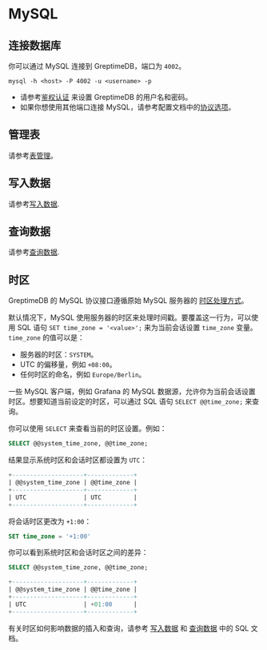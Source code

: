 # MySQL

## 连接数据库

你可以通过 MySQL 连接到 GreptimeDB，端口为 `4002`。

```shell
mysql -h <host> -P 4002 -u <username> -p
```

- 请参考[鉴权认证](/user-guide/deployments/authentication.md) 来设置 GreptimeDB 的用户名和密码。
- 如果你想使用其他端口连接 MySQL，请参考配置文档中的[协议选项](/user-guide/deployments/configuration.md#协议选项)。


## 管理表

请参考[表管理](/user-guide/administration/manage-data/basic-table-operations.md)。

## 写入数据

请参考[写入数据](/user-guide/ingest-data/for-iot/sql.md).

## 查询数据

请参考[查询数据](/user-guide/query-data/sql.md).

## 时区

GreptimeDB 的 MySQL 协议接口遵循原始 MySQL 服务器的 [时区处理方式](https://dev.mysql.com/doc/refman/8.0/en/time-zone-support.html)。

默认情况下，MySQL 使用服务器的时区来处理时间戳。要覆盖这一行为，可以使用 SQL 语句 `SET time_zone = '<value>';` 来为当前会话设置 `time_zone` 变量。`time_zone` 的值可以是：

- 服务器的时区：`SYSTEM`。
- UTC 的偏移量，例如 `+08:00`。
- 任何时区的命名，例如 `Europe/Berlin`。

一些 MySQL 客户端，例如 Grafana 的 MySQL 数据源，允许你为当前会话设置时区。想要知道当前设定的时区，可以通过 SQL 语句 `SELECT @@time_zone;` 来查询。

你可以使用 `SELECT` 来查看当前的时区设置。例如：

```sql
SELECT @@system_time_zone, @@time_zone;
```

结果显示系统时区和会话时区都设置为 `UTC`：

```SQL
+--------------------+-------------+
| @@system_time_zone | @@time_zone |
+--------------------+-------------+
| UTC                | UTC         |
+--------------------+-------------+
```

将会话时区更改为 `+1:00`：

```SQL
SET time_zone = '+1:00'
```

你可以看到系统时区和会话时区之间的差异：

```SQL
SELECT @@system_time_zone, @@time_zone;

+--------------------+-------------+
| @@system_time_zone | @@time_zone |
+--------------------+-------------+
| UTC                | +01:00      |
+--------------------+-------------+
```

有关时区如何影响数据的插入和查询，请参考 [写入数据](/user-guide/ingest-data/for-iot/sql.md#时区) 和 [查询数据](/user-guide/query-data/sql.md#时区) 中的 SQL 文档。
